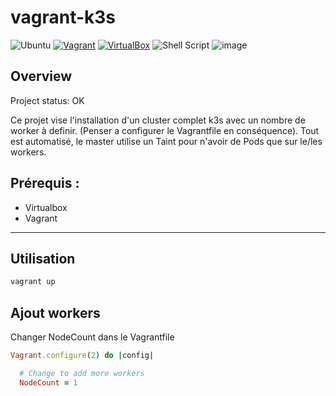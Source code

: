 # vagrant-k3s
![Ubuntu](https://img.shields.io/badge/Ubuntu-E95420?style=for-the-badge&logo=ubuntu&logoColor=white)
[![Vagrant](https://img.shields.io/badge/Vagrant-1868F2?style=for-the-badge&logo=Vagrant&logoColor=white)](none)
[![VirtualBox](https://img.shields.io/badge/VirtualBox-21416b?style=for-the-badge&logo=VirtualBox&logoColor=white)](https://www.google.fr)
![Shell Script](https://img.shields.io/badge/Shell_Script-121011?style=for-the-badge&logo=gnu-bash&logoColor=white)
![image](https://github.com/user-attachments/assets/93049f18-16ff-46a9-a4ef-029a020cc2c5)

## Overview

Project status: OK

Ce projet vise l'installation d'un cluster complet k3s avec un nombre de worker à definir. (Penser a configurer le Vagrantfile en conséquence).
Tout est automatisé, le master utilise un Taint pour n'avoir de Pods que sur le/les workers.

## Prérequis :
+ Virtualbox
+ Vagrant

---

## Utilisation
```ruby
vagrant up
```

## Ajout workers

Changer NodeCount dans le Vagrantfile
```ruby
Vagrant.configure(2) do |config|

  # Change to add more workers
  NodeCount = 1
  
```
